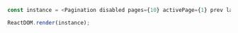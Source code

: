 <!--start-code-->

```js
const instance = <Pagination disabled pages={10} activePage={1} prev last next first />;

ReactDOM.render(instance);
```

<!--end-code-->

